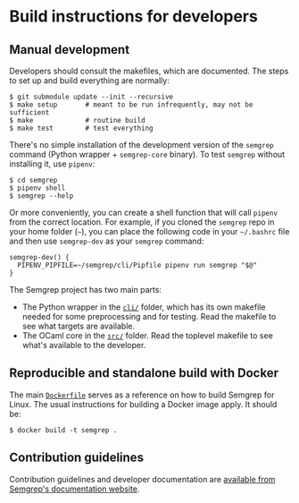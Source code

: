 # Build instructions for developers

## Manual development

Developers should consult the makefiles, which are documented.
The steps to set up and build everything are normally:


```
$ git submodule update --init --recursive
$ make setup       # meant to be run infrequently, may not be sufficient
$ make             # routine build
$ make test        # test everything
```

There's no simple installation of the development version of the
`semgrep` command (Python wrapper + `semgrep-core` binary). To test
`semgrep` without installing it, use `pipenv`:

```
$ cd semgrep
$ pipenv shell
$ semgrep --help
```

Or more conveniently, you can create a shell function that will call
`pipenv` from the correct location. For example, if you cloned the
`semgrep` repo in your home folder (`~`), you can place the following
code in your `~/.bashrc` file and then use `semgrep-dev` as your
`semgrep` command:

```
semgrep-dev() {
  PIPENV_PIPFILE=~/semgrep/cli/Pipfile pipenv run semgrep "$@"
}
```

The Semgrep project has two main parts:

- The Python wrapper in the [`cli/`](cli) folder, which has its own
  makefile needed for some preprocessing and for testing.
  Read the makefile to see what targets are available.
- The OCaml core in the [`src/`](semgrep-core) folder.
  Read the toplevel makefile to see what's available to the developer.

## Reproducible and standalone build with Docker

The main [`Dockerfile`](Dockerfile) serves as a reference on how to
build Semgrep for Linux. The usual instructions for building a Docker
image apply. It should be:

```
$ docker build -t semgrep .
```

## Contribution guidelines

Contribution guidelines and developer documentation
are [available from Semgrep's documentation
website](https://semgrep.dev/docs/contributing/contributing/).
